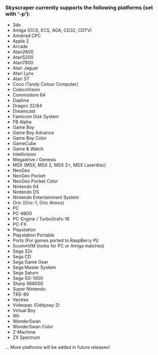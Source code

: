 ### Skyscraper currently supports the following platforms (set with '-p'):
* 3do
* Amiga (OCS, ECS, AGA, CD32, CDTV)
* Amstrad CPC
* Apple 2
* Arcade
* Atari2600
* Atari5200
* Atari7800
* Atari Jaguar
* Atari Lynx
* Atari ST
* Coco (Tandy Colour Computer)
* ColecoVision
* Commodore 64
* Daphne
* Dragon 32/64
* Dreamcast
* Famicom Disk System
* FB Alpha
* Game Boy
* Game Boy Advance
* Game Boy Color
* GameCube
* Game & Watch
* Intellivision
* Megadrive / Genesis
* MSX (MSX, MSX 2, MSX 2+, MSX Laserdisc)
* NeoGeo
* NeoGeo Pocket
* NeoGeo Pocket Color
* Nintendo 64
* Nintendo DS
* Nintendo Entertainment System
* Oric (Oric-1, Oric Atmos)
* PC
* PC-8800
* PC-Engine / TurboGrafx-16
* PC-FX
* Playstation
* Playstation Portable
* Ports (For games ported to RaspBerry Pi)
* ScummVM (looks for PC or Amiga matches)
* Sega 32x
* Sega CD
* Sega Game Gear
* Sega Master System
* Sega Saturn
* Sega SG-1000
* Sharp X68000
* Super Nintendo
* TRS-80
* Vectrex
* Videopac (Oddysey 2)
* Virtual Boy
* Wii
* WonderSwan
* WonderSwan Color
* Z-Machine
* ZX Spectrum

... More platforms will be added in future releases!
